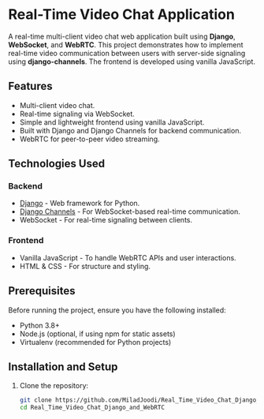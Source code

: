 # Real-Time Video Chat Application

A real-time multi-client video chat web application built using **Django**, **WebSocket**, and **WebRTC**. This project demonstrates how to implement real-time video communication between users with server-side signaling using **django-channels**. The frontend is developed using vanilla JavaScript.

## Features
- Multi-client video chat.
- Real-time signaling via WebSocket.
- Simple and lightweight frontend using vanilla JavaScript.
- Built with Django and Django Channels for backend communication.
- WebRTC for peer-to-peer video streaming.

## Technologies Used
### Backend
- [Django](https://www.djangoproject.com/) - Web framework for Python.
- [Django Channels](https://channels.readthedocs.io/en/stable/) - For WebSocket-based real-time communication.
- WebSocket - For real-time signaling between clients.

### Frontend
- Vanilla JavaScript - To handle WebRTC APIs and user interactions.
- HTML & CSS - For structure and styling.

## Prerequisites
Before running the project, ensure you have the following installed:
- Python 3.8+
- Node.js (optional, if using npm for static assets)
- Virtualenv (recommended for Python projects)

## Installation and Setup
1. Clone the repository:
   ```bash
   git clone https://github.com/MiladJoodi/Real_Time_Video_Chat_Django_and_WebRTC.git
   cd Real_Time_Video_Chat_Django_and_WebRTC
